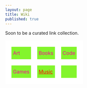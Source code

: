 ```yaml
---
layout: page
title: Wiki
published: true
---
```

Soon to be a curated link collection.

<style type="text/css">
.tg  {border-collapse:collapse;border-spacing:0;}
.tg td{border-color:black;border-style:solid;border-width:20px;
  overflow:hidden;padding:10px 5px;word-break:normal;}
.tg th{border-color:black;border-style:solid;border-width:20px;overflow:hidden;padding:10px 5px;word-break:normal;}
.tg .tg-g058{color:#ff0099;background-color:#83f52c;border-color:#ffffff;text-align:left;vertical-align:top}
</style>
<div class="tg-wrap"><table class="tg">
  <tr>
    <td class="tg-g058">Art</td>
    <td class="tg-g058">Books</td>
    <td class="tg-g058">Code</td>
  </tr>
  <tr>
    <td class="tg-g058">Games</td>
    <td class="tg-g058"><a href="https://planetspaceball.github.io/wiki/music.md" style="color:#FF0000;">Music</a></td>
    <td class="tg-g058"></td>
  </tr>

</table></div>
